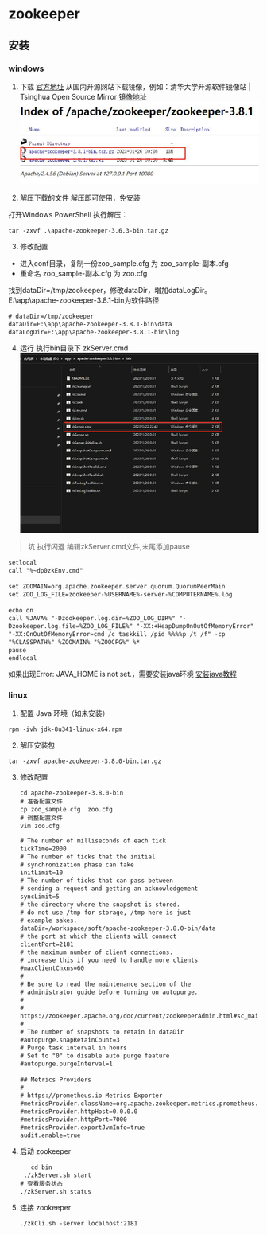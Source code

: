 # zookeeper

## 安装

### windows
[](https://blog.51cto.com/u_13348545/6264654)
1. 下载
[官方地址](https://dlcdn.apache.org/zookeeper/)
从国内开源网站下载镜像，例如：清华大学开源软件镜像站 | Tsinghua Open Source Mirror
[镜像地址](https://blog.csdn.net/weixin_48526216/article/details/126689548)
![](zookeeper_files/1.jpg)

2. 解压下载的文件
解压即可使用，免安装

打开Windows PowerShell
执行解压：
```shell
tar -zxvf .\apache-zookeeper-3.6.3-bin.tar.gz
```

3. 修改配置
- 进入conf目录，复制一份zoo_sample.cfg 为 zoo_sample-副本.cfg
- 重命名 zoo_sample-副本.cfg 为 zoo.cfg 

找到dataDir=/tmp/zookeeper，修改dataDir，增加dataLogDir。E:\app\apache-zookeeper-3.8.1-bin为软件路径
```
# dataDir=/tmp/zookeeper
dataDir=E:\app\apache-zookeeper-3.8.1-bin\data
dataLogDir=E:\app\apache-zookeeper-3.8.1-bin\log
```

4. 运行
执行bin目录下 zkServer.cmd
![](zookeeper_files/2.jpg)
> 坑 执行闪退
编辑zkServer.cmd文件,末尾添加pause 

```
setlocal
call "%~dp0zkEnv.cmd"

set ZOOMAIN=org.apache.zookeeper.server.quorum.QuorumPeerMain
set ZOO_LOG_FILE=zookeeper-%USERNAME%-server-%COMPUTERNAME%.log

echo on
call %JAVA% "-Dzookeeper.log.dir=%ZOO_LOG_DIR%" "-Dzookeeper.log.file=%ZOO_LOG_FILE%" "-XX:+HeapDumpOnOutOfMemoryError" "-XX:OnOutOfMemoryError=cmd /c taskkill /pid %%%%p /t /f" -cp "%CLASSPATH%" %ZOOMAIN% "%ZOOCFG%" %*
pause
endlocal

```

如果出现Error: JAVA_HOME is not set.，需要安装java环境
[安装java教程](https://www.runoob.com/java/java-environment-setup.html)


### linux
1. 配置 Java 环境（如未安装）
```shell
rpm -ivh jdk-8u341-linux-x64.rpm
```
2. 解压安装包
```shell
tar -zxvf apache-zookeeper-3.8.0-bin.tar.gz
```
3. 修改配置
   ```shell
   cd apache-zookeeper-3.8.0-bin
   # 准备配置文件
   cp zoo_sample.cfg  zoo.cfg 
   # 调整配置文件
   vim zoo.cfg
   ```
   ```shell
   # The number of milliseconds of each tick
   tickTime=2000
   # The number of ticks that the initial
   # synchronization phase can take
   initLimit=10
   # The number of ticks that can pass between
   # sending a request and getting an acknowledgement
   syncLimit=5
   # the directory where the snapshot is stored.
   # do not use /tmp for storage, /tmp here is just
   # example sakes.
   dataDir=/workspace/soft/apache-zookeeper-3.8.0-bin/data
   # the port at which the clients will connect
   clientPort=2181
   # the maximum number of client connections.
   # increase this if you need to handle more clients
   #maxClientCnxns=60
   #
   # Be sure to read the maintenance section of the
   # administrator guide before turning on autopurge.
   #
   # https://zookeeper.apache.org/doc/current/zookeeperAdmin.html#sc_maintenance
   #
   # The number of snapshots to retain in dataDir
   #autopurge.snapRetainCount=3
   # Purge task interval in hours
   # Set to "0" to disable auto purge feature
   #autopurge.purgeInterval=1
   
   ## Metrics Providers
   #
   # https://prometheus.io Metrics Exporter
   #metricsProvider.className=org.apache.zookeeper.metrics.prometheus.PrometheusMetricsProvider
   #metricsProvider.httpHost=0.0.0.0
   #metricsProvider.httpPort=7000
   #metricsProvider.exportJvmInfo=true
   audit.enable=true

   ```
   
4. 启动 zookeeper
   ```shell
      cd bin
    ./zkServer.sh start 
   # 查看服务状态
   ./zkServer.sh status
   ```
5. 连接 zookeeper
   ```shell
   ./zkCli.sh -server localhost:2181
   ```